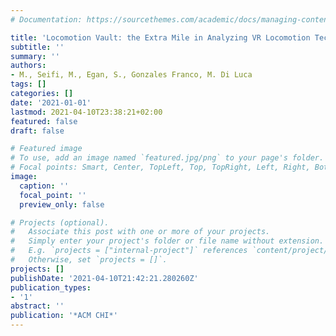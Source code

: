 ```yaml
---
# Documentation: https://sourcethemes.com/academic/docs/managing-content/

title: 'Locomotion Vault: the Extra Mile in Analyzing VR Locomotion Techniques'
subtitle: ''
summary: ''
authors:
- M., Seifi, M., Egan, S., Gonzales Franco, M. Di Luca
tags: []
categories: []
date: '2021-01-01'
lastmod: 2021-04-10T23:38:21+02:00
featured: false
draft: false

# Featured image
# To use, add an image named `featured.jpg/png` to your page's folder.
# Focal points: Smart, Center, TopLeft, Top, TopRight, Left, Right, BottomLeft, Bottom, BottomRight.
image:
  caption: ''
  focal_point: ''
  preview_only: false

# Projects (optional).
#   Associate this post with one or more of your projects.
#   Simply enter your project's folder or file name without extension.
#   E.g. `projects = ["internal-project"]` references `content/project/deep-learning/index.md`.
#   Otherwise, set `projects = []`.
projects: []
publishDate: '2021-04-10T21:42:21.280260Z'
publication_types:
- '1'
abstract: ''
publication: '*ACM CHI*'
---
```

